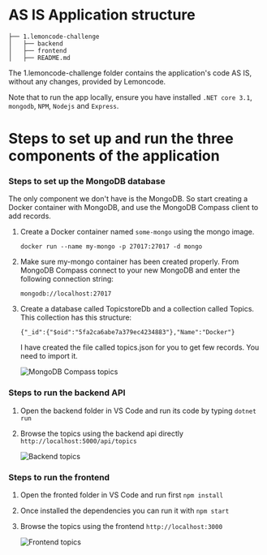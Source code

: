 # AS IS Application structure 

```
├── 1.lemoncode-challenge
│   ├── backend
│   ├── frontend
│   ├── README.md
```

The 1.lemoncode-challenge folder contains the application's code AS IS, without any changes, provided by Lemoncode. 

Note that to run the app locally, ensure you have installed 
`.NET core 3.1`, `mongodb`, `NPM`, `Nodejs` and `Express`.


# Steps to set up and run the three components of the application 

### Steps to set up the MongoDB database

The only component we don't have is the MongoDB. So start creating a Docker container with MongoDB, and use the  MongoDB Compass client to add records.

1. Create a Docker container named `some-mongo` using the mongo image.

    ```
    docker run --name my-mongo -p 27017:27017 -d mongo
    ```

2. Make sure my-mongo container has been created properly. From MongoDB Compass connect to your new MongoDB and enter the following connection string:
    ```
    mongodb://localhost:27017
    ```

3. Create a database called TopicstoreDb and a collection called Topics. This collection has this structure:
    ```
    {"_id":{"$oid":"5fa2ca6abe7a379ec4234883"},"Name":"Docker"} 
    ```
    I have created the file called topics.json for you to get few records. You need to import it.
   
    ![MongoDB Compass topics](https://github.com/monicacrespo/bootcamp-devops-student/blob/main/01-docker/1.lemoncode-challenge/images/MongoDBCompass.JPG)


### Steps to run the backend API

1. Open the backend folder in VS Code and run its code by typing `dotnet run`

2. Browse the topics using the backend api directly `http://localhost:5000/api/topics`

    ![Backend topics](https://github.com/monicacrespo/bootcamp-devops-student/blob/main/01-docker/1.lemoncode-challenge/images/BackEndTopics.JPG)

### Steps to run the frontend

1. Open the fronted folder in VS Code and run first `npm install` 
2. Once installed the dependencies you can run it with `npm start`
3. Browse the topics using the frontend `http://localhost:3000`

    ![Frontend topics](https://github.com/monicacrespo/bootcamp-devops-student/blob/main/01-docker/1.lemoncode-challenge/images/FrontEndTopics.JPG)
